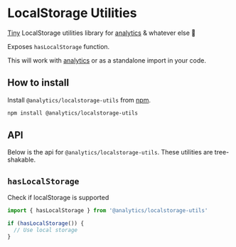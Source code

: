 <!--
title: Javascript LocalStorage Utilities
pageTitle: LocalStorage Utils
description: Utility library for managing HTML LocalStorage
-->

# LocalStorage Utilities

[Tiny](https://bundlephobia.com/result?p=@analytics/localstorage-utils) LocalStorage utilities library for [analytics](https://npmjs.com/package/analytics) & whatever else 🌈

Exposes `hasLocalStorage` function.

This will work with [analytics](https://getanalytics.io) or as a standalone import in your code.

## How to install

Install `@analytics/localstorage-utils` from [npm](https://www.npmjs.com/package/@analytics/localstorage-utils).

```bash
npm install @analytics/localstorage-utils
```

## API

Below is the api for `@analytics/localstorage-utils`. These utilities are tree-shakable.

## `hasLocalStorage`

Check if localStorage is supported

```js
import { hasLocalStorage } from '@analytics/localstorage-utils'

if (hasLocalStorage()) {
  // Use local storage 
}
```
